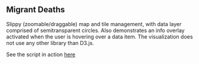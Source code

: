 ## Migrant Deaths

Slippy (zoomable/draggable) map and tile management, with data layer comprised of semitransparent circles. Also demonstrates an info overlay activated when the user is hovering over a data item. The visualization does not use any other library than D3.js.

See the script in action [here](http://bl.ocks.org/boeric/47aceae44bb5f8b63d7b)